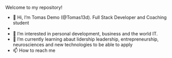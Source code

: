 Welcome to my repository! 

- 👋 Hi, I’m Tomas Demo (@Tomas13d). Full Stack Developer and Coaching student
-
- 👀 I’m interested in personal development, business and the world IT.
- 🌱 I’m currently learning abaut lidership leadership, entrepreneurship, neurosciences and new technologies to be able to apply
- 📫 How to reach me


